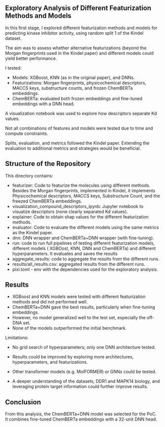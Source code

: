 ## Exploratory Analysis of Different Featurization Methods and Models

In this first stage, I explored different featurization methods and models for predicting kinase inhibitor activity, using random split 1 of the Kindel dataset.

The aim was to assess whether alternative featurizations (beyond the Morgan fingerprints used in the Kindel paper) and different models could yield better performance.

I tested:

* Models: XGBoost, KNN (as in the original paper), and DNNs.
* Featurizations: Morgan fingerprints, physicochemical descriptors, MACCS keys, substructure counts, and frozen ChemBERTa embeddings.
* ChemBERTa: evaluated both frozen embeddings and fine-tuned embeddings with a DNN head.

A visualization notebook was used to explore how descriptors separate Kd values. 

Not all combinations of features and models were tested due to time and compute constraints.

Splits, evaluation, and metrics followed the Kindel paper. Extending the evaluation to additional metrics and strategies would be beneficial.

## Structure of the Repository
This directory contains:

* featurizer: Code to featurize the molecules using different methods. 
   Besides the Morgan fingerprints, implemented in Kindel, it implements Physicochemical descriptors, MACCS keys, Substructure Count, and the freezed ChemBERTa embeddings. 
* visualization_compound_descriptors_ipynb: Jupyter notebook to visualize descriptors (none clearly separated Kd values).
* explainer: Code to obtain shap values for the different featurization methods.
* evaluator: Code to evaluate the different models using the same metrics as the Kindel paper. 
* dnn: DNN wrapper and ChemBERTa+DNN wrapper (with fine-tuning).
* run: code to run full pipelines of testing different featurization models, different models ( XGBOost, KNN, DNN and ChemBERTa) and different hyperparameters. It evaluates and saves the results
* aggregate_results: code to aggregate the results from the different runs. 
* results/all_results.csv: aggregated results from the different runs.
* pixi.toml - env with the dependencies used for the exploratory analysis.

## Results
* XGBoost and KNN models were tested with different featurization methods and did not performed well.
* ChemBERTa+DNN gave the best results, particularly when fine-tuning embeddings.
* However, no model generalized well to the test set, especially the off-DNA set.
* None of the models outperformed the initial benchmark.

Limitations:

* No grid search of hyperparameters; only one DNN architecture tested.

* Results could be improved by exploring more architectures, hyperparameters, and featurizations.

* Other transformer models (e.g. MolFORMER) or GNNs could be tested.

* A deeper understanding of the datasets, DDR1 and MAPK14 biology, and leveraging protein target information could further improve results.

## Conclusion
From this analysis, the ChemBERTa+DNN model was selected for the PoC. It combines fine-tuned ChemBERTa embeddings with a 32-unit DNN head.